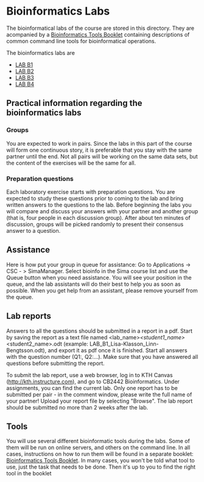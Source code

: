 # Bioinformatics Labs

The bioinformatical labs of the course are stored in this directory. They are acompanied by a [Bioinformatics Tools Booklet](./biotoolsbooklet.md) containing descriptions of common command line tools for bioinformatical operations.

The bioinformatics labs are

* [LAB B1](b1/)
* [LAB B2](b2/)
* [LAB B3](b3/)
* [LAB B4](b4/)

## Practical information regarding the bioinformatics labs

### Groups
You are expected to work in pairs. Since the labs in this part of the course will form one continuous story, it is preferable that you stay with the same partner until the end. Not all pairs will be working on the same data sets, but the content of the exercises will be the same for all.

### Preparation questions
Each laboratory exercise starts with preparation questions. You are expected to study these questions prior to coming to the lab and bring written answers to the questions to the lab. Before beginning the labs you will compare and discuss your answers with your partner and another group (that is, four people in each discussion group). After about ten minutes of discussion, groups will be picked randomly to present their consensus answer to a question.

## Assistance
Here is how put your group in queue for assistance: Go to Applications  -> CSC - > SimaManager. Select bioinfo in the Sima course list and use the Queue button when you need assistance. You will see your position in the queue, and the lab assistants will do their best to help you as soon as possible. When you get help from an assistant, please remove yourself from the queue.

## Lab reports
Answers to all the questions should be submitted in a report in a pdf. Start by saving the report as a text file named <lab_name>_<student1_name>_<student2_name>.odt (example: LAB_B1_Lisa-Klasson_Linn-Bengtsson.odt), and export it as pdf once it is finished. Start all answers with the question number (Q1:, Q2:...). Make sure that you have answered all questions before submitting the report.

To submit the lab report, use a web browser, log in to KTH Canvas (http://kth.instructure.com), and go to CB2442 Bioinformatics. Under assignments, you can find the current lab. Only one report has to be submitted per pair - in the comment window, please write the full name of your partner! Upload your report file by selecting "Browse". The lab report should be submitted no more than 2 weeks after the lab.

## Tools
You will use several different bioinformatic tools during the labs. Some of them will be run on online servers, and others on the command line. In all cases, instructions on how to run them will be found in a separate booklet: [Bioinformatics Tools Booklet](./biotoolsbooklet.md). In many cases, you won't be told what tool to use, just the task that needs to be done. Then it's up to you to find the right tool in the booklet
